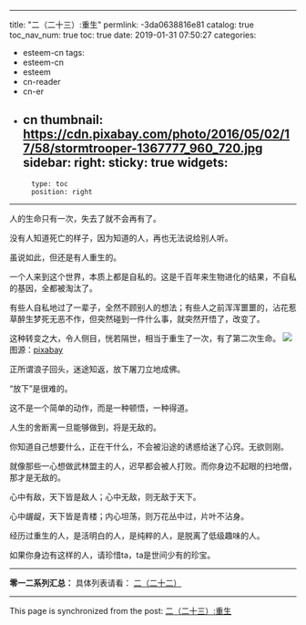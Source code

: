 
---
title: "二（二十三）:重生"
permlink: -3da0638816e81
catalog: true
toc_nav_num: true
toc: true
date: 2019-01-31 07:50:27
categories:
- esteem-cn
tags:
- esteem-cn
- esteem
- cn-reader
- cn-er
- cn
thumbnail: https://cdn.pixabay.com/photo/2016/05/02/17/58/stormtrooper-1367777_960_720.jpg
sidebar:
    right:
        sticky: true
widgets:
    -
        type: toc
        position: right
---


人的生命只有一次，失去了就不会再有了。

没有人知道死亡的样子，因为知道的人，再也无法说给别人听。

虽说如此，但还是有人重生的。

一个人来到这个世界，本质上都是自私的。这是千百年来生物进化的结果，不自私的基因，全都被淘汰了。

有些人自私地过了一辈子，全然不顾别人的想法；有些人之前浑浑噩噩的，沾花惹草醉生梦死无恶不作，但突然碰到一件什么事，就突然开悟了，改变了。

这种转变之大，令人侧目，恍若隔世，相当于重生了一次，有了第二次生命。
![](https://cdn.pixabay.com/photo/2016/05/02/17/58/stormtrooper-1367777_960_720.jpg)
图源：[pixabay](https://cdn.pixabay.com/photo/2016/05/02/17/58/stormtrooper-1367777_960_720.jpg)

正所谓浪子回头，迷途知返，放下屠刀立地成佛。

“放下”是很难的。

这不是一个简单的动作，而是一种顿悟，一种得道。

人生的舍断离一旦能够做到，将是无敌的。

你知道自己想要什么，正在干什么，不会被沿途的诱惑给迷了心窍。无欲则刚。

就像那些一心想做武林盟主的人，迟早都会被人打败。而你身边不起眼的扫地僧，那才是无敌的。

心中有敌，天下皆是敌人；心中无敌，则无敌于天下。

心中龌龊，天下皆是青楼；内心坦荡，则万花丛中过，片叶不沾身。

经历过重生的人，是活明白的人，是纯粹的人，是脱离了低级趣味的人。

如果你身边有这样的人，请珍惜ta，ta是世间少有的珍宝。

***
**零一二系列汇总：**
具体列表请看：
[二（二十二）](https://busy.org/@softmetal/ys4zr3kxka)

- - -

This page is synchronized from the post: [二（二十三）:重生](https://steemit.com/@julian2013/-3da0638816e81)
